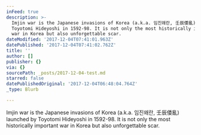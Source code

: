 ```yaml
---
inFeed: true
description: >-
  Imjin war is the Japanese invasions of Korea (a.k.a. 임진왜란, 壬辰倭亂)  launched by
  Toyotomi Hideyoshi in 1592-98. It is not only the most historically important
  war in Korea but also unforgettable scar. 
dateModified: '2017-12-04T07:41:01.963Z'
datePublished: '2017-12-04T07:41:02.762Z'
title: ''
author: []
publisher: {}
via: {}
sourcePath: _posts/2017-12-04-test.md
starred: false
datePublishedOriginal: '2017-12-04T06:48:04.764Z'
_type: Blurb

---
```

Imjin war is the Japanese invasions of Korea (a.k.a. 임진왜란, 壬辰倭亂) launched by Toyotomi Hideyoshi in 1592-98\. It is not only the most historically important war in Korea but also unforgettable scar.